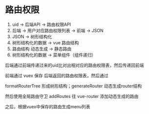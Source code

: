 # 路由权限

1. uid -> 后端API -> 路由权限API
2. 后端 -> 用户对应路由权限列表 -> 前端 -> JSON
3. JSON -> 树形结构化
4. 树形结构化的数据 -> vue 路由结构
5. 路由结构 动态生成 -> 静态路由
6. 树形结构化的数据 -> 菜单组件（组件递归）


后端通过前端传递过来的uid比对出相对应的路由权限表，然后传递回前端

前端通过 vuex 保存 后端返回的路由权限表，然后通过 

formatRouterTree 形成树形结构；generateRouter 动态生成router结构

然后使用全局路由守卫 addRoutes 往 vue-router 添加动态生成的路由

之后，根据vuex中保存的路由生成menu列表
